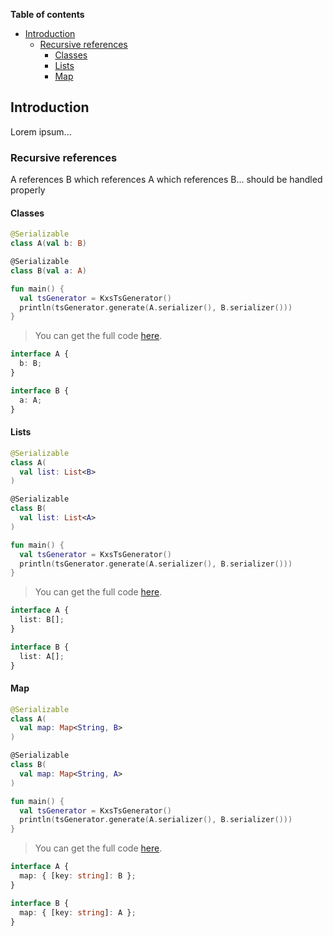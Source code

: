 <!--- TEST_NAME EdgeCasesTest -->

**Table of contents**

<!--- TOC -->

* [Introduction](#introduction)
  * [Recursive references](#recursive-references)
    * [Classes](#classes)
    * [Lists](#lists)
    * [Map](#map)

<!--- END -->

<!--- INCLUDE .*\.kt
import kotlinx.serialization.*
import dev.adamko.kxstsgen.*
-->

## Introduction

Lorem ipsum...

### Recursive references

A references B which references A which references B... should be handled properly

#### Classes

```kotlin
@Serializable
class A(val b: B)

@Serializable
class B(val a: A)

fun main() {
  val tsGenerator = KxsTsGenerator()
  println(tsGenerator.generate(A.serializer(), B.serializer()))
}
```

> You can get the full code [here](./knit/example/example-edgecase-recursive-references-01.kt).

```typescript
interface A {
  b: B;
}

interface B {
  a: A;
}
```

<!--- TEST -->

#### Lists

```kotlin
@Serializable
class A(
  val list: List<B>
)

@Serializable
class B(
  val list: List<A>
)

fun main() {
  val tsGenerator = KxsTsGenerator()
  println(tsGenerator.generate(A.serializer(), B.serializer()))
}
```

> You can get the full code [here](./knit/example/example-edgecase-recursive-references-02.kt).

```typescript
interface A {
  list: B[];
}

interface B {
  list: A[];
}
```

<!--- TEST -->

#### Map

```kotlin
@Serializable
class A(
  val map: Map<String, B>
)

@Serializable
class B(
  val map: Map<String, A>
)

fun main() {
  val tsGenerator = KxsTsGenerator()
  println(tsGenerator.generate(A.serializer(), B.serializer()))
}
```

> You can get the full code [here](./knit/example/example-edgecase-recursive-references-03.kt).

```typescript
interface A {
  map: { [key: string]: B };
}

interface B {
  map: { [key: string]: A };
}
```

<!--- TEST -->
